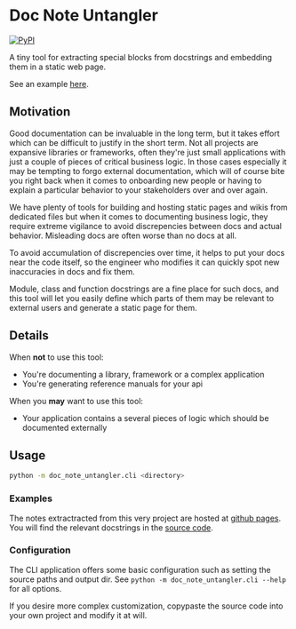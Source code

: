 # Doc Note Untangler

<a href="https://pypi.org/project/doc_note_untangler/"><img alt="PyPI" src="https://img.shields.io/pypi/v/doc_note_untangler"></a>

A tiny tool for extracting special blocks from docstrings and embedding them in a static web page.

See an example [here][self-notes].

## Motivation

Good documentation can be invaluable in the long term, but it takes effort which can be difficult to justify in the short term.
Not all projects are expansive libraries or frameworks, often they're just small applications with just a couple of pieces of critical business logic.
In those cases especially it may be tempting to forgo external documentation, which will of course bite you right back when it comes to onboarding new people or having to explain a particular behavior to your stakeholders over and over again.

We have plenty of tools for building and hosting static pages and wikis from dedicated files but when it comes to documenting business logic, they require extreme vigilance to avoid discrepencies between docs and actual behavior.
Misleading docs are often worse than no docs at all.

To avoid accumulation of discrepencies over time, it helps to put your docs near the code itself, so the engineer who modifies it can quickly spot new inaccuracies in docs and fix them.

Module, class and function docstrings are a fine place for such docs, and this tool will let you easily define which parts of them may be relevant to external users and generate a static page for them.

## Details

When **not** to use this tool:
- You're documenting a library, framework or a complex application
- You're generating reference manuals for your api

When you **may** want to use this tool:
- Your application contains a several pieces of logic which should be documented externally

## Usage

``` sh
python -m doc_note_untangler.cli <directory>
```

### Examples

The notes extractracted from this very project are hosted at [github pages][self-notes].
You will find the relevant docstrings in the [source code][example-docstring]. 

### Configuration

The CLI application offers some basic configuration such as setting the source paths and output dir.
See `python -m doc_note_untangler.cli --help` for all options.

If you desire more complex customization, copypaste the source code into your own project and modify it at will.

[self-notes]: https://msladecek.github.io/doc_note_untangler/
[example-docstring]: https://github.com/msladecek/doc_note_untangler/blob/main/doc_note_untangler/build.py#L2
